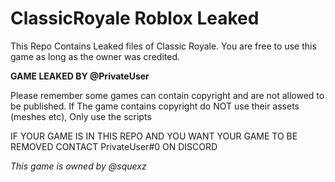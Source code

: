 # ClassicRoyale Roblox Leaked

This Repo Contains Leaked files of Classic Royale. You are free to use this game as long as the owner was credited.

**GAME LEAKED BY @PrivateUser**

Please remember some games can contain copyright and are not allowed to be published. If The game contains copyright do NOT use their assets (meshes etc), Only use the scripts

IF YOUR GAME IS IN THIS REPO AND YOU WANT YOUR GAME TO BE REMOVED CONTACT PrivateUser#0 ON DISCORD

*This game is owned by @squexz*
